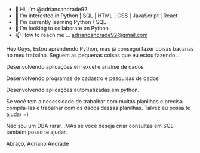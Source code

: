 - 👋 Hi, I’m @adrianoandrade92
- 👀 I’m interested in Python | SQL | HTML | CSS | JavaScript | React 
- 🌱 I’m currently learning Python \ SQL
- 💞️ I’m looking to collaborate on Python
- 📫 How to reach me ... adrianoandrade92@gmail.com

Hey Guys,
Estou aprendendo Python, mas já consegui fazer coisas bacanas no meu trabalho.
Seguem as pequenas coisas que eu estou fazendo...

  Desenvolvendo aplicações em excel e analise de dados
  
  Desenvolvendo programas de cadastro e pesquisas de dados
  
  Desenvolvendo aplicações automatizadas em python.
  
  Se você tem a necessidade de trabalhar com muitas planilhas e precisa compila-las e trabalhar com os dados dessas planilhas.
  Talvez eu possa te ajudar =)
  
  Não sou um DBA rsrsr...MAs se você deseja criar consultas em SQL também posso te ajudar. 
  
  Abraço,
  Adriano Andrade

<!---
adrianoandrade92/adrianoandrade92 is a ✨ special ✨ repository because its `README.md` (this file) appears on your GitHub profile.
You can click the Preview link to take a look at your changes.
--->
